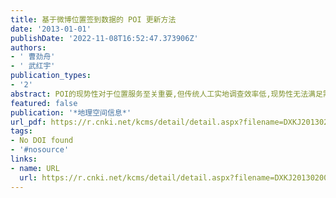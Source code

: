 ```yaml
---
title: 基于微博位置签到数据的 POI 更新方法
date: '2013-01-01'
publishDate: '2022-11-08T16:52:47.373906Z'
authors:
- ' 曹劲舟'
- ' 武红宇'
publication_types:
- '2'
abstract: POI的现势性对于位置服务至关重要,但传统人工实地调查效率低,现势性无法满足需求.以当前用户参与数众多的微博社交网络为数据平台,提出了一种基于微博位置签到数据的POI更新方法.首先,对微博位置签到数据进行预处理,剔除语义与空间位置不一致的噪声点,在此基础上提出一种基于RANSAC算法的位置签到数据集地理配准方法,实现位置签到数据与已有地理数据库的可靠配准;然后,将位置签到数据集与已有POI数据库进行空间分析与匹配建模,对匹配不成功的位置签到数据进行有效性验证,提取有效新增数据入库用以更新POI;最后,以武汉市的街旁网位置签到数据进行POI更新实验,能够有效地发现新增POI和消失POI,为POI快速高效更新提供了全新的方式.
featured: false
publication: '*地理空间信息*'
url_pdf: https://r.cnki.net/kcms/detail/detail.aspx?filename=DXKJ201302005&dbcode=WWBJ&dbname=WWBJ1218&v=
tags:
- No DOI found
- '#nosource'
links:
- name: URL
  url: https://r.cnki.net/kcms/detail/detail.aspx?filename=DXKJ201302005&dbcode=WWBJ&dbname=WWBJ1218&v=
---
```


